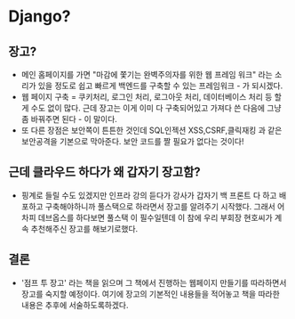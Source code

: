 # Django? 

## 장고?
- 메인 홈페이지를 가면 "마감에 쫓기는 완벽주의자를 위한 웹 프레임 워크" 라는 소리가 있을 정도로 쉽고 빠르게 백엔드를 구축할 수 있는 프레임워크 - 가 되시겠다.
- 웹 페이지 구축 = 쿠키처리, 로그인 처리, 로그아웃 처리, 데이터베이스 처리 등 할게 수도 없이 많다. 근데 장고는 이게 이미 다 구축되어있고 가져다 쓴 다음에 그냥 좀 바꿔주면 된다 - 이 말이다.
- 또 다른 장점은 보안쪽이 튼튼한 것인데 SQL인젝션 XSS,CSRF,클릭재킹 과 같은 보안공격을 기본으로 막아준다. 보안 코드를 짤 필요가 없다는 것이다!

## 근데 클라우드 하다가 왜 갑자기 장고함?
- 핑계로 들릴 수도 있겠지만 인프라 강의 듣다가 강사가 갑자기 백 프론트 다 하고 배포하고 구축해야하니까 풀스택으로 하라면서 장고를 알려주기 시작했다. 그래서 어차피 데브옵스를 하다보면 풀스택
이 필수일텐데 이 참에 우리 부회장 현호씨가 계속 추천해주신 장고를 해보기로했다.

## 결론
- '점프 투 장고' 라는 책을 읽으며 그 책에서 진행하는 웹페이지 만들기를 따라하면서 장고를 숙지할 예정이다. 여기에 장고의 기본적인 내용들을 적어놓고 책을 따라한 내용은 추후에 서술하도록하겠다.

